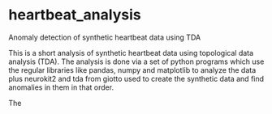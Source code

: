 # heartbeat_analysis
Anomaly detection of synthetic heartbeat data using TDA

This is a short analysis of synthetic heartbeat data using topological data analysis (TDA).  The analysis is done via a set of python programs which use the regular libraries like pandas, numpy and matplotlib to analyze the data plus neurokit2 and tda from giotto used to create the synthetic data and find anomalies in them in that order.

The 

